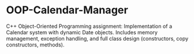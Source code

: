 # OOP-Calendar-Manager
C++ Object-Oriented Programming assignment:  Implementation of a Calendar system with dynamic Date objects.  Includes memory management, exception handling, and full class design (constructors, copy constructors, methods).
